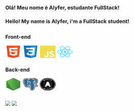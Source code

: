 ### Olá! Meu nome é Alyfer, estudante FullStack!
### Hello! My name is Alyfer, i'm a FullStack student!

##

<div>
  <h3>Front-end</h3>
    <img style='width:50px; height: 40px;' src='https://raw.githubusercontent.com/devicons/devicon/master/icons/html5/html5-original.svg'>
    <img style='width:50px; height: 40px;' src='https://raw.githubusercontent.com/devicons/devicon/master/icons/css3/css3-original.svg'>
    <img style='width:50px; height: 40px;' src='https://raw.githubusercontent.com/devicons/devicon/master/icons/javascript/javascript-plain.svg'>
    <img style='width:50px; height: 40px;' src='https://raw.githubusercontent.com/devicons/devicon/master/icons/react/react-original.svg'> 
  <h3>Back-end</h3>
    <img style='width:50px; height: 40px;' src='https://raw.githubusercontent.com/devicons/devicon/master/icons/nodejs/nodejs-original.svg'>
    <img style='width:50px; height: 40px;' src='https://raw.githubusercontent.com/devicons/devicon/master/icons/postgresql/postgresql-original.svg'>
    <img style='width:50px; height: 40px;' src='https://raw.githubusercontent.com/devicons/devicon/master/icons/oauth/oauth-original.svg'> 
</div>

##

<div> 
  <a href="https://www.instagram.com/alyfer.j/" target="_blank"><img src="https://img.shields.io/badge/-Instagram-%23E4405F?style=for-the-badge&logo=instagram&logoColor=white" target="_blank"></a>
  <a href="https://www.linkedin.com/in/alyfer-jacobsen-tagliaferro-9b88b8231/" target="_blank"><img src="https://img.shields.io/badge/-LinkedIn-%230077B5?style=for-the-badge&logo=linkedin&logoColor=white" target="_blank"></a> 
</div>
